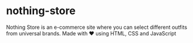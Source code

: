 # nothing-store
Nothing Store is an e-commerce site where you can select different outfits from universal brands. Made with ❤ using HTML, CSS and JavaScript
